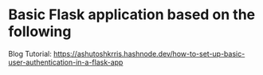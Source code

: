 # Basic Flask application based on the following
Blog Tutorial: https://ashutoshkrris.hashnode.dev/how-to-set-up-basic-user-authentication-in-a-flask-app

